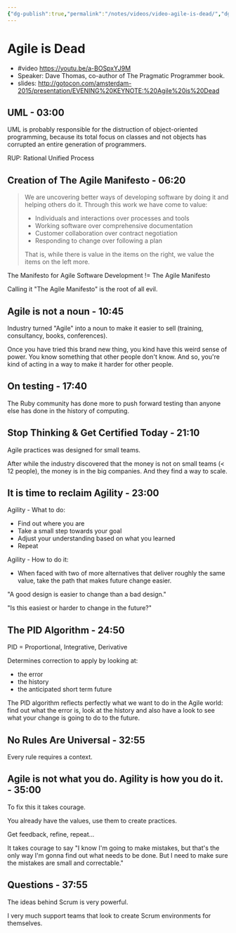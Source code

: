 ```yaml
---
{"dg-publish":true,"permalink":"/notes/videos/video-agile-is-dead/","dgHomeLink":true,"dgPassFrontmatter":false}
---
```


# Agile is Dead

- #video <https://youtu.be/a-BOSpxYJ9M>
- Speaker: Dave Thomas, co-author of The Pragmatic Programmer book.
- slides: <http://gotocon.com/amsterdam-2015/presentation/EVENING%20KEYNOTE:%20Agile%20is%20Dead>


## UML - 03:00

UML is probably responsible for the distruction of object-oriented programming, because its total focus on classes and not objects has corrupted an entire generation of programmers.

RUP: Rational Unified Process


## Creation of The Agile Manifesto - 06:20

> We are uncovering better ways of developing software by doing it and helping others do it. Through this work we have come to value:
> 
> - Individuals and interactions over processes and tools
> - Working software over comprehensive documentation
> - Customer collaboration over contract negotiation
> - Responding to change over following a plan
> 
> That is, while there is value in the items on the right, we value the items on the left more.

The Manifesto for Agile Software Development != The Agile Manifesto

Calling it "The Agile Manifesto" is the root of all evil.


## Agile is not a noun - 10:45

Industry turned "Agile" into a noun to make it easier to sell (training, consultancy, books, conferences).

Once you have tried this brand new thing, you kind have this weird sense of power. You know something that other people don't know. And so, you're kind of acting in a way to make it harder for other people.


## On testing - 17:40

The Ruby community has done more to push forward testing than anyone else has done in the history of computing.


## Stop Thinking & Get Certified Today - 21:10

Agile practices was designed for small teams.

After while the industry discovered that the money is not on small teams (< 12 people), the money is in the big companies. And they find a way to scale.


## It is time to reclaim Agility - 23:00

Agility - What to do:

- Find out where you are
- Take a small step towards your goal
- Adjust your understanding based on what you learned
- Repeat

Agility - How to do it:

- When faced with two of more alternatives that deliver roughly the same value, take the path that makes future change easier.

"A good design is easier to change than a bad design."

"Is this easiest or harder to change in the future?"




## The PID Algorithm - 24:50

PID = Proportional, Integrative, Derivative

Determines correction to apply by looking at:
- the error
- the history
- the anticipated short term future

The PID algorithm reflects perfectly what we want to do in the Agile world: find out what the error is, look at the history and also have a look to see what your change is going to do to the future.


## No Rules Are Universal - 32:55

Every rule requires a context.


## Agile is not what you do. Agility is how you do it. - 35:00

To fix this it takes courage.

You already have the values, use them to create practices.

Get feedback, refine, repeat...

It takes courage to say "I know I'm going to make mistakes, but that's the only way I'm gonna find out what needs to be done. But I need to make sure the mistakes are small and correctable."


## Questions - 37:55

The ideas behind Scrum is very powerful.

I very much support teams that look to create Scrum environments for themselves.





